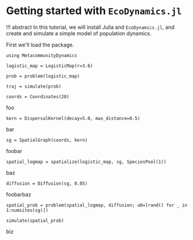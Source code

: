 # Getting started with `EcoDynamics.jl`

!!! abstract
    In this tutorial, we will install Julia and `EcoDynamics.jl`, and create and simulate a simple model of population dynamics.  


First we'll load the package. 

```@example 1
using MetacommunityDynamics
```

```@example 1
logistic_map = LogisticMap(r=3.6)
```

```@example 1
prob = problem(logistic_map)
```

```@example 1
traj = simulate(prob)
```


```@example 1
coords = Coordinates(20)
```

foo

```@example 1
kern = DispersalKernel(decay=5.0, max_distance=0.5)
```

bar

```@example 1
sg = SpatialGraph(coords, kern)
```
foobar

```@example 1
spatial_logmap = spatialize(logistic_map, sg, SpeciesPool(1))
```

baz


```@example 1
diffusion = Diffusion(sg, 0.05)
```

foobarbaz

```@example 1
spatial_prob = problem(spatial_logmap, diffusion; u0=[rand() for _ in 1:numsites(sg)])
```

```@example 1
simulate(spatial_prob)
```
biz



